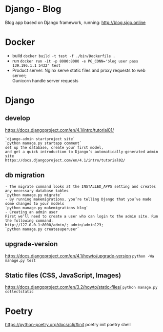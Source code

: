 # Django - Blog
Blog app based on Django framework, running: http://blog.sjgo.online


# Docker
- build `docker build -t test -f ./bin/Dockerfile .`
- run `docker run -it -p 8080:8080 -e PG_CONN='blog user pass 139.196.1.1 5432' test`
- Product server: Nginx serve static files and proxy requests to web server;  
Gunicorn handle server requests


# Django
## develop
https://docs.djangoproject.com/en/4.1/intro/tutorial01/
```
`django-admin startproject site`
`python manage.py startapp comment`
set up the database, create your first model, 
and get a quick introduction to Django’s automatically-generated admin site
https://docs.djangoproject.com/en/4.1/intro/tutorial02/
```
## db migration
```
- The migrate command looks at the INSTALLED_APPS setting and creates any necessary database tables
`python manage.py migrate`
- By running makemigrations, you’re telling Django that you’ve made some changes to your models
`python manage.py makemigrations blog`
- Creating an admin user
First we’ll need to create a user who can login to the admin site. Run the following command:
http://127.0.0.1:8000/admin/; admin/admin123; 
`python manage.py createsuperuser`
```
## upgrade-version
https://docs.djangoproject.com/en/4.1/howto/upgrade-version
`python -Wa manage.py test`
## Static files (CSS, JavaScript, Images)
https://docs.djangoproject.com/en/3.2/howto/static-files/
`python manage.py collectstatic`

# Poetry
https://python-poetry.org/docs/cli/#init
poetry init
poetry shell
 